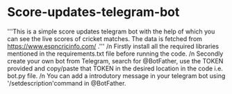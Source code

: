 # Score-updates-telegram-bot

'''This is a simple score updates telegram bot with the help of which you can see the live scores of cricket matches. The data is fetched from https://www.espncricinfo.com/ .''' /n
Firstly install all the required libraries mentioned in the requirements.txt file before running the code. /n
Secondly create your own bot from Telegram, search for @BotFather, use the TOKEN provided and copy/paste that TOKEN in the desired location in the code i.e. bot.py file. /n
You can add a introdutory message in your telegram bot using '/setdescription'command in @BotFather.
